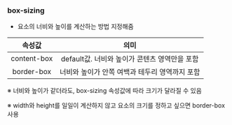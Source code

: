 ### box-sizing

- 요소의 너비와 높이를 계산하는 방법 지정해줌

|   속성값    |                      의미                      |
| :---------: | :--------------------------------------------: |
| content-box | default값. 너비와 높이가 콘텐츠 영역만을 포함  |
| border-box  | 너비와 높이가 안쪽 여백과 테두리 영역까지 포함 |

※ 너비와 높이가 같더라도, box-sizing 속성값에 따라 크기가 달라질 수 있음

※ width와 height를 일일이 계산하지 않고 요소의 크기를 정하고 싶으면 border-box 사용 